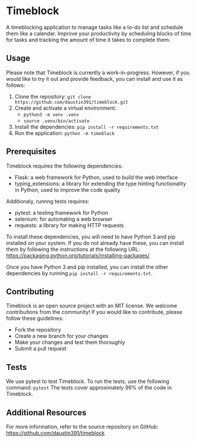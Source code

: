 # Timeblock

A timeblocking application to manage tasks like a to-do list and schedule them like a calendar. Improve your productivity by scheduling blocks of time for tasks and tracking the amount of time it takes to complete them.

## Usage

Please note that Timeblock is currently a work-in-progress. However, if you would like to try it out and provide feedback, you can install and use it as follows:

1. Clone the repository: `git clone https://github.com/daustin391/timeblock.git`
2. Create and activate a virtual environment:
   - `python3 -m venv .venv`
   - `source .venv/bin/activate`
3. Install the dependencies: `pip install -r requirements.txt`
4. Run the application: `python -m timeblock`

## Prerequisites

Timeblock requires the following dependencies:

- Flask: a web framework for Python, used to build the web interface
- typing_extensions: a library for extending the type hinting functionality in Python, used to improve the code quality

Additionaly, runnng tests requires:

- pytest: a testing framework for Python
- selenium: for automating a web browser
- requests: a library for making HTTP requests

To install these dependencies, you will need to have Python 3 and pip installed on your system. If you do not already have these, you can install them by following the instructions at the following URL: https://packaging.python.org/tutorials/installing-packages/

Once you have Python 3 and pip installed, you can install the other dependencies by running `pip install -r requirements.txt`.

## Contributing

Timeblock is an open source project with an MIT license. We welcome contributions from the community! If you would like to contribute, please follow these guidelines:

- Fork the repository
- Create a new branch for your changes
- Make your changes and test them thoroughly
- Submit a pull request

## Tests

We use pytest to test Timeblock. To run the tests, use the following command: `pytest`
The tests cover approximately 99% of the code in Timeblock.

## Additional Resources

For more information, refer to the source repository on GitHub: https://github.com/daustin391/timeblock
